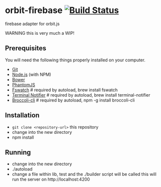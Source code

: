 # orbit-firebase [![Build Status](https://secure.travis-ci.org/lytbulb/orbit-firebase.png?branch=master)](http://travis-ci.org/lytbulb/orbit-firebase)

firebase adapter for orbit.js

WARNING this is very much a WIP!

## Prerequisites

You will need the following things properly installed on your computer.

* [Git](http://git-scm.com/)
* [Node.js](http://nodejs.org/) (with NPM)
* [Bower](http://bower.io/)
* [PhantomJS](http://phantomjs.org/)
* [Fswatch](https://github.com/emcrisostomo/fswatch) # required by autoload, brew install fswatch
* [Terminal Notifier](https://github.com/alloy/terminal-notifier) # required by autoload, brew install terminal-notifier
* [Broccoli-cli](https://github.com/broccolijs/broccoli-cli) # required by autoload, npm -g install broccoli-cli

## Installation

* `git clone <repository-url>` this repository
* change into the new directory
* npm install

## Running

* change into the new directory
* ./autoload
* change a file within lib, test and the ./builder script will be called
  this will run the server on http://localhost:4200
